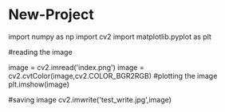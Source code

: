 # New-Project
import numpy as np
import cv2
import matplotlib.pyplot as plt

#reading the image

image = cv2.imread('index.png')
image = cv2.cvtColor(image,cv2.COLOR_BGR2RGB)
#plotting the image
plt.imshow(image)

#saving image
cv2.imwrite('test_write.jpg',image)
